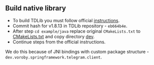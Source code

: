 ## Build native library

* To build TDLib you must follow official [instructions](https://tdlib.github.io/td/build.html?language=Java).
* Commit hash for v1.8.13 in TDLib repository - `eb664b4e`.
* After step `cd example/java` 
replace original `CMakeLists.txt` to [CMakeLists.txt](https://github.com/p-vorobyev/spring-boot-starter-telegram/blob/master/libs/build/CMakeLists.txt) 
and copy directory [dev](https://github.com/p-vorobyev/spring-boot-starter-telegram/blob/master/libs/build/dev). 
* Continue steps from the official instructions.


We do this because of JNI bindings with custom package structure - `dev.voroby.springframework.telegram.client`. 
